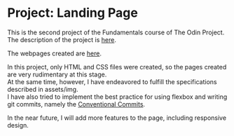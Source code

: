 # Project: Landing Page

This is the second project of the Fundamentals course of The Odin Project.  
The description of the project is [here](https://www.theodinproject.com/lessons/foundations-landing-page).

The webpages created are [here](https://ebaek88.github.io/odin-landing-page/).

In this project, only HTML and CSS files were created, so the pages created are very rudimentary at this stage.  
At the same time, however, I have endeavored to fulfill the specifications described in assets/img.  
I have also tried to implement the best practice for using flexbox and writing git commits, namely the [Conventional Commits](https://www.conventionalcommits.org/en/v1.0.0/).

In the near future, I will add more features to the page, including responsive design.
